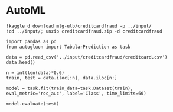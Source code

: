# AutoML

```{.python .input}
!kaggle d download mlg-ulb/creditcardfraud -p ../input/
!cd ../input/; unzip creditcardfraud.zip -d creditcardfraud
```

```{.python .input}
import pandas as pd 
from autogluon import TabularPrediction as task

data = pd.read_csv('../input/creditcardfraud/creditcard.csv')
data.head()
```

```{.python .input}
n = int(len(data)*0.6)
train, test = data.iloc[:n], data.iloc[n:]
```

```{.python .input}
model = task.fit(train_data=task.Dataset(train), eval_metric='roc_auc', label='Class', time_limits=60)
```

```{.python .input}
model.evaluate(test)
```
